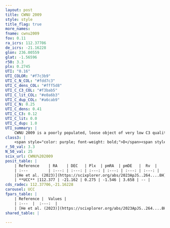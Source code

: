 ```yaml
---
layout: post
title: CWNU 2009
style: style
title_flag: true
more_names: 
fname: cwnu2009
fov: 0.11
ra_icrs: 112.37706
de_icrs: -21.16228
glon: 236.00559
glat: -1.56596
r50: 3.3
plx: 0.2745
UTI: "0.16"
UTI_COLOR: "#f7c3b9"
UTI_C_N_COL: "#fdd7c3"
UTI_C_dens_COL: "#fff5d8"
UTI_C_C3_COL: "#f3bab5"
UTI_C_lit_COL: "#e0a6b3"
UTI_C_dup_COL: "#a6cab9"
UTI_C_N: 0.25
UTI_C_dens: 0.41
UTI_C_C3: 0.12
UTI_C_lit: 0.0
UTI_C_dup: 1.0
UTI_summary: |
    CWNU 2009 is a poorly populated, loose object of very low C3 quality. It was recently reported in the literature.
class3: |
    <span style="color: purple; font-weight: bold;">D</span><span style="color: red; font-weight: bold;">C</span>
r_50_val: 3.3
N_50_val: 25
scix_url: CWNU%202009
posit_table: |
    | Reference    | RA    | DEC   | Plx  | pmRA  | pmDE   |  Rv  |
    | :---         | :---: | :---: | :---: | :---: | :---: | :---: |
    |[He et al. (2023)](https://scixplorer.org/abs/2023ApJS..264....8H) | 112.377 | -21.163 | 0.277 | -1.547 | 3.658 | -- |
    | **UCC** |112.377 | -21.162 | 0.275 | -1.546 | 3.658 | -- | 
cds_radec: 112.37706,-21.16228
carousel: UCC
fpars_table: |
    | Reference |  Values |
    | :---  |  :---:  |
    | [He et al. (2023)](https://scixplorer.org/abs/2023ApJS..264....8H) | `A0=1.75, m-M=12.5, logAge=8.2` |
shared_table: |
    
---
```

